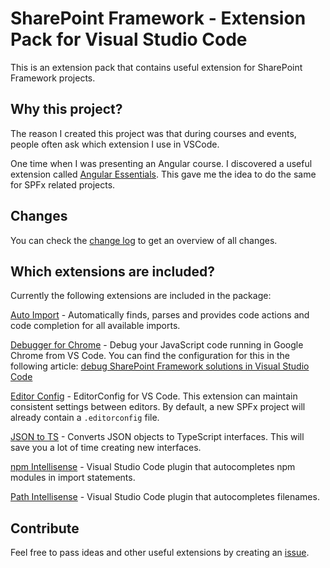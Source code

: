 # SharePoint Framework - Extension Pack for Visual Studio Code

This is an extension pack that contains useful extension for SharePoint Framework projects.

## Why this project?

The reason I created this project was that during courses and events, people often ask which extension I use in VSCode.

One time when I was presenting an Angular course. I discovered a useful extension called [Angular Essentials](https://github.com/johnpapa/vscode-angular-essentials). This gave me the idea to do the same for SPFx related projects.

## Changes

You can check the [change log](./changelog.md) to get an overview of all changes.

## Which extensions are included?

Currently the following extensions are included in the package:

[Auto Import](https://marketplace.visualstudio.com/items?itemName=steoates.autoimport) - Automatically finds, parses and provides code actions and code completion for all available imports.

[Debugger for Chrome](https://marketplace.visualstudio.com/items?itemName=msjsdiag.debugger-for-chrome) - Debug your JavaScript code running in Google Chrome from VS Code. You can find the configuration for this in the following article: [debug SharePoint Framework solutions in Visual Studio Code](https://dev.office.com/sharepoint/docs/spfx/debug-in-vscode)

[Editor Config](https://marketplace.visualstudio.com/items?itemName=EditorConfig.EditorConfig) - EditorConfig for VS Code. This extension can maintain consistent settings between editors. By default, a new SPFx project will already contain a `.editorconfig` file.

[JSON to TS](https://marketplace.visualstudio.com/items?itemName=MariusAlchimavicius.json-to-ts) - Converts JSON objects to TypeScript interfaces. This will save you a lot of time creating new interfaces.

[npm Intellisense](https://marketplace.visualstudio.com/items?itemName=christian-kohler.npm-intellisense) - Visual Studio Code plugin that autocompletes npm modules in import statements. 

[Path Intellisense](https://marketplace.visualstudio.com/items?itemName=christian-kohler.path-intellisense) - Visual Studio Code plugin that autocompletes filenames.

## Contribute

Feel free to pass ideas and other useful extensions by creating an [issue](https://github.com/estruyf/vscode-spfx-essentials/issues).